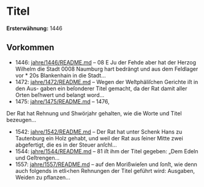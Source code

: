 # Titel

**Ersterwähnung:** 1446

## Vorkommen
- 1446: [jahre/1446/README.md](../jahre/1446/README.md) – 08
E Ju der Fehde aber hat der Herzog Wilhelm die Stadt
0008 Naumburg hart bedrängt und aus dem Feldlager vor *
20s Blankenhain in die Stadt...
- 1472: [jahre/1472/README.md](../jahre/1472/README.md) – Wegen der Weſtphäliſchen Gerichte iſt in den Aus-
gaben ein beſonderer Titel gemacht, da der Rat damit
aller Orten beſhwert und belangt word...
- 1475: [jahre/1475/README.md](../jahre/1475/README.md) – 1476,

Der Rat hat Rehnung und Shwörjahr gehalten, wie
die Worte und Titel bezeugen...
- 1542: [jahre/1542/README.md](../jahre/1542/README.md) – Der Rat hat unter Schenk Hans zu Tautenburg ein
Holz gehabt, und weil der Rat aus ſeiner Mitte zwei
abgefertigt, die es in der Steuer anſchl...
- 1544: [jahre/1544/README.md](../jahre/1544/README.md) – 81 iſt
ihm der Titel gegeben: „Dem Edeln und Geſtrengen...
- 1557: [jahre/1557/README.md](../jahre/1557/README.md) – auf den Morißwieſen und ſonſt, wie denn
auch folgends in etli<hen Rehnungen der Titel geführt
wird: Ausgaben, Weiden zu pflanzen...
